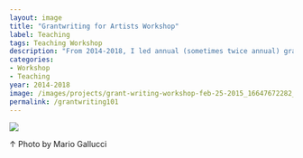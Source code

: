```yaml
---
layout: image
title: "Grantwriting for Artists Workshop"
label: Teaching
tags: Teaching Workshop
description: "From 2014-2018, I led annual (sometimes twice annual) grantwriting workshops for art and design students at BridgeLab, a career services center and entrepreneurial incubator at Pacific Northwest College of Art."
categories:
- Workshop
- Teaching
year: 2014-2018
image: /images/projects/grant-writing-workshop-feb-25-2015_16647672282_o.jpg
permalink: /grantwriting101
---
```


<img src="/images/projects/grant-writing-workshop-feb-25-2015_16647672282_o.jpg">
<div class="images-right"><p>&uarr; Photo by Mario Gallucci</p></div>
<section class="clear"></section>